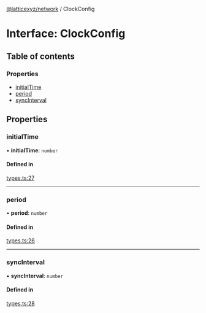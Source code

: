 [@latticexyz/network](../README.md) / ClockConfig

# Interface: ClockConfig

## Table of contents

### Properties

- [initialTime](ClockConfig.md#initialtime)
- [period](ClockConfig.md#period)
- [syncInterval](ClockConfig.md#syncinterval)

## Properties

### initialTime

• **initialTime**: `number`

#### Defined in

[types.ts:27](https://github.com/latticexyz/mud/blob/edf9adc1e/packages/network/src/types.ts#L27)

---

### period

• **period**: `number`

#### Defined in

[types.ts:26](https://github.com/latticexyz/mud/blob/edf9adc1e/packages/network/src/types.ts#L26)

---

### syncInterval

• **syncInterval**: `number`

#### Defined in

[types.ts:28](https://github.com/latticexyz/mud/blob/edf9adc1e/packages/network/src/types.ts#L28)

